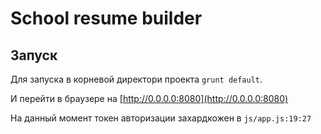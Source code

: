 # School resume builder

## Запуск

Для запуска в корневой директори проекта `grunt default`.

И перейти в браузере на [http://0.0.0.0:8080](http://0.0.0.0:8080)

На данный момент токен авторизации захардкожен в `js/app.js:19:27`